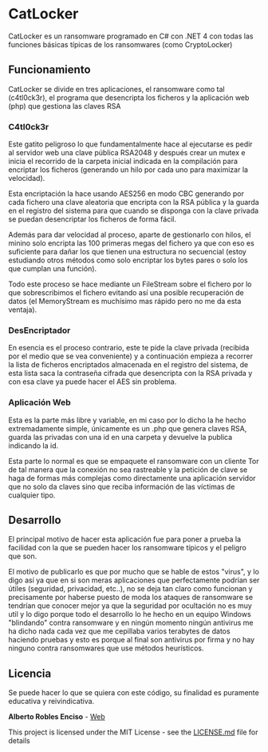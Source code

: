 # CatLocker
CatLocker es un ransomware programado en C# con .NET 4 con todas las funciones básicas típicas de los ransomwares (como CryptoLocker)

## Funcionamiento
CatLocker se divide en tres aplicaciones, el ransomware como tal (c4tl0ck3r), el programa que desencripta los ficheros y la aplicación web (php) que gestiona las claves RSA

### C4tl0ck3r
Este gatito peligroso lo que fundamentalmente hace al ejecutarse es pedir al servidor web una clave pública RSA2048 y después crear un mutex e inicia el recorrido de la carpeta inicial indicada en la compilación para encriptar los ficheros (generando un hilo por cada uno para maximizar la velocidad).

Esta encriptación la hace usando AES256 en modo CBC generando por cada fichero una clave aleatoria que encripta con la RSA pública y la guarda en el registro del sistema para que cuando se disponga con la clave privada se puedan desencriptar los ficheros de forma fácil.

Además para dar velocidad al proceso, aparte de gestionarlo con hilos, el minino solo encripta las 100 primeras megas del fichero ya que con eso es suficiente para dañar los que tienen una estructura no secuencial (estoy estudiando otros métodos como solo encriptar los bytes pares o solo los que cumplan una función).

Todo este proceso se hace mediante un FileStream sobre el fichero por lo que sobrescribimos el fichero evitando así una posible recuperación de datos (el MemoryStream es muchísimo mas rápido pero no me da esta ventaja).

### DesEncriptador
En esencia es el proceso contrario, este te pide la clave privada (recibida por el medio que se vea conveniente) y a continuación empieza a recorrer la lista de ficheros encriptados almacenada en el registro del sistema, de esta lista saca la contraseña cifrada que desencripta con la RSA privada y con esa clave ya puede hacer el AES sin problema.

### Aplicación Web
Esta es la parte más libre y variable, en mi caso por lo dicho la he hecho extremadamente simple, únicamente es un .php que genera claves RSA, guarda las privadas con una id en una carpeta y devuelve la publica indicando la id.

Esta parte lo normal es que se empaquete el ransomware con un cliente Tor de tal manera que la conexión no sea rastreable y la petición de clave se haga de formas más complejas como directamente una aplicación servidor que no solo da claves sino que reciba información de las víctimas de cualquier tipo.

## Desarrollo
El principal motivo de hacer esta aplicación fue para poner a prueba la facilidad con la que se pueden hacer los ransomware típicos y el peligro que son.

El motivo de publicarlo es que por mucho que se hable de estos "virus", y lo digo así ya que en si son meras aplicaciones que perfectamente podrían ser útiles (seguridad, privacidad, etc..), no se deja tan claro como funcionan y precisamente por haberse puesto de moda los ataques de ransomware se tendrían que conocer mejor ya que la seguridad por ocultación no es muy util y lo digo porque todo el desarrollo lo he hecho en un equipo Windows "blindando" contra ransomware y en ningún momento ningún antivirus me ha dicho nada cada vez que me cepillaba varios terabytes de datos haciendo pruebas y esto es porque al final son antivirus por firma y no hay ninguno contra ransomwares que use métodos heurísticos.

## Licencia
Se puede hacer lo que se quiera con este código, su finalidad es puramente educativa y reivindicativa.

**Alberto Robles Enciso** - [Web](https://alb1183.es)

This project is licensed under the MIT License - see the [LICENSE.md](LICENSE.md) file for details